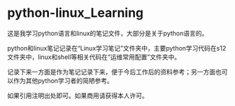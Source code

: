 # python-linux_Learning

这是我学习python语言和linux的笔记文件，大部分是关于python语言的。

python和linux笔记记录在“Linux学习笔记”文件夹中，主要python学习代码在s12文件夹中，linux和shell等相关代码在“运维常用配置”文件夹中。

记录下来一方面是作为笔记记录下来，便于今后工作后的资料参考；另一方面也可以作为其他python学习者的简陋参考。

如果引用注明出处即可。如果商用请获得本人许可。
